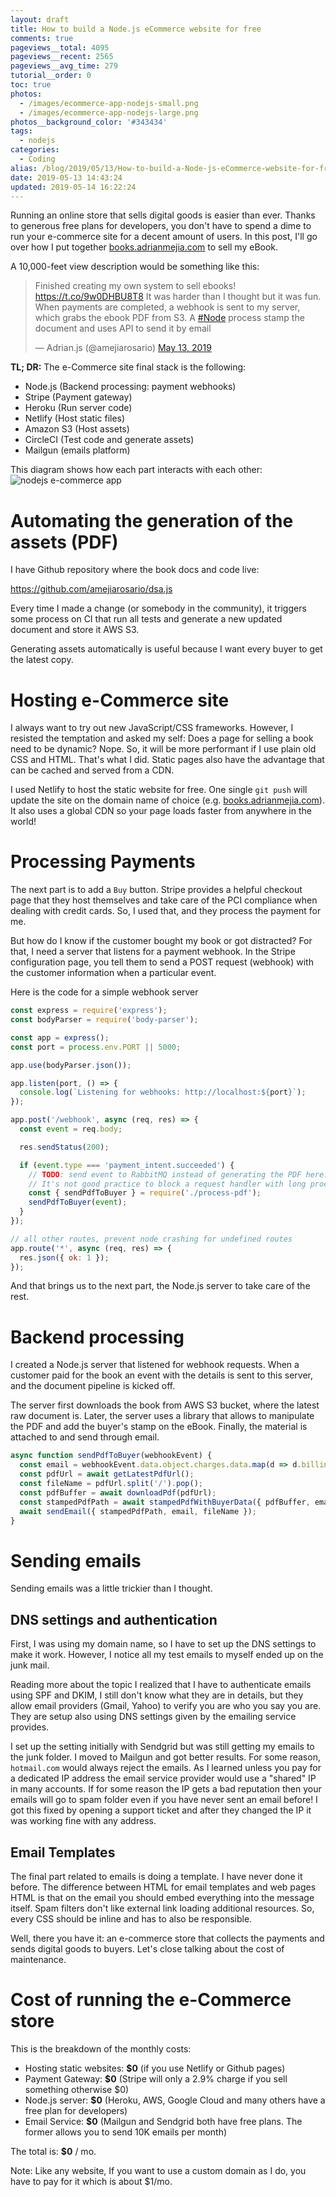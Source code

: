 ```yaml
---
layout: draft
title: How to build a Node.js eCommerce website for free
comments: true
pageviews__total: 4095
pageviews__recent: 2565
pageviews__avg_time: 279
tutorial__order: 0
toc: true
photos:
  - /images/ecommerce-app-nodejs-small.png
  - /images/ecommerce-app-nodejs-large.png
photos__background_color: '#343434'
tags:
  - nodejs
categories:
  - Coding
alias: /blog/2019/05/13/How-to-build-a-Node-js-eCommerce-website-for-free/
date: 2019-05-13 14:43:24
updated: 2019-05-14 16:22:24
---
```


<script async src="https://platform.twitter.com/widgets.js" charset="utf-8"></script>


Running an online store that sells digital goods is easier than ever. Thanks to generous free plans for developers, you don't have to spend a dime to run your e-commerce site for a decent amount of users. In this post, I'll go over how I put together [books.adrianmejia.com](https://books.adrianmejia.com) to sell my eBook.

<!-- more -->

A 10,000-feet view description would be something like this:

<!-- https://twitter.com/amejiarosario/status/1127918275705413632 -->
<blockquote class="twitter-tweet"><p lang="en" dir="ltr">Finished creating my own system to sell ebooks! <a href="https://t.co/9w0DHBU8T8">https://t.co/9w0DHBU8T8</a> It was harder than I thought but it was fun. When payments are completed, a webhook is sent to my server, which grabs the ebook PDF from S3. A <a href="https://twitter.com/hashtag/Node?src=hash&amp;ref_src=twsrc%5Etfw">#Node</a> process stamp the document and uses API to send it by email</p>&mdash; Adrian.js (@amejiarosario) <a href="https://twitter.com/amejiarosario/status/1127918275705413632?ref_src=twsrc%5Etfw">May 13, 2019</a></blockquote>

**TL; DR:** The e-Commerce site final stack is the following:
- Node.js (Backend processing: payment webhooks)
- Stripe (Payment gateway)
- Heroku (Run server code)
- Netlify (Host static files)
- Amazon S3 (Host assets)
- CircleCI (Test code and generate assets)
- Mailgun (emails platform)

This diagram shows how each part interacts with each other:
![nodejs e-commerce app](/images/e-commerce-app-nodejs3.png)

# Automating the generation of the assets (PDF)

I have Github repository where the book docs and code live:

https://github.com/amejiarosario/dsa.js

Every time I made a change (or somebody in the community), it triggers some process on CI that run all tests and generate a new updated document and store it AWS S3.

Generating assets automatically is useful because I want every buyer to get the latest copy.

# Hosting e-Commerce site

I always want to try out new JavaScript/CSS frameworks. However, I resisted the temptation and asked my self: Does a page for selling a book need to be dynamic? Nope. So, it will be more performant if I use plain old CSS and HTML. That's what I did.
Static pages also have the advantage that can be cached and served from a CDN.

I used Netlify to host the static website for free. One single `git push`  will update the site on the domain name of choice (e.g. [books.adrianmejia.com](https://books.adrianmejia.com)). It also uses a global CDN so your page loads faster from anywhere in the world!

# Processing Payments

The next part is to add a `Buy` button. Stripe provides a helpful checkout page that they host themselves and take care of the PCI compliance when dealing with credit cards. So, I used that, and they process the payment for me.

But how do I know if the customer bought my book or got distracted? For that, I need a server that listens for a payment webhook. In the Stripe configuration page, you tell them to send a POST request (webhook) with the customer information when a particular event.

Here is the code for a simple webhook server

```js
const express = require('express');
const bodyParser = require('body-parser');

const app = express();
const port = process.env.PORT || 5000;

app.use(bodyParser.json());

app.listen(port, () => {
  console.log(`Listening for webhooks: http://localhost:${port}`);
});

app.post('/webhook', async (req, res) => {
  const event = req.body;

  res.sendStatus(200);

  if (event.type === 'payment_intent.succeeded') {
    // TODO: send event to RabbitMQ instead of generating the PDF here.
    // It's not good practice to block a request handler with long processes
    const { sendPdfToBuyer } = require('./process-pdf');
    sendPdfToBuyer(event);
  }
});

// all other routes, prevent node crashing for undefined routes
app.route('*', async (req, res) => {
  res.json({ ok: 1 });
});
```

And that brings us to the next part, the Node.js server to take care of the rest.

# Backend processing

I created a Node.js server that listened for webhook requests.  When a customer paid for the book an event with the details is sent to this server, and the document pipeline is kicked off.

The server first downloads the book from AWS S3 bucket, where the latest raw document is. Later, the server uses a library that allows to manipulate the PDF and add the buyer's stamp on the eBook. Finally, the material is attached to and send through email.

```js
async function sendPdfToBuyer(webhookEvent) {
  const email = webhookEvent.data.object.charges.data.map(d => d.billing_details.email).join(', ');
  const pdfUrl = await getLatestPdfUrl();
  const fileName = pdfUrl.split('/').pop();
  const pdfBuffer = await downloadPdf(pdfUrl);
  const stampedPdfPath = await stampedPdfWithBuyerData({ pdfBuffer, email, fileName });
  await sendEmail({ stampedPdfPath, email, fileName });
}
```

# Sending emails

Sending emails was a little trickier than I thought.

## DNS settings and authentication

First, I was using my domain name, so I have to set up the DNS settings to make it work. However, I notice all my test emails to myself ended up on the junk mail.

Reading more about the topic I realized that I have to authenticate emails using SPF and DKIM, I still don't know what they are in details, but they allow email providers (Gmail, Yahoo) to verify you are who you say you are. They are setup also using DNS settings given by the emailing service provides.

I set up the setting initially with Sendgrid but was still getting my emails to the junk folder. I moved to Mailgun and got better results. For some reason, `hotmail.com` would always reject the emails. As I learned unless you pay for a dedicated IP address the email service provider would use a "shared" IP in many accounts. If for some reason the IP gets a bad reputation then your emails will go to spam folder even if you have never sent an email before! I got this fixed by opening a support ticket and after they changed the IP it was working fine with any address.

## Email Templates

The final part related to emails is doing a template. I have never done it before. The difference between HTML for email templates and web pages HTML is that on the email you should embed everything into the message itself. Spam filters don't like external link loading additional resources. So, every CSS should be inline and has to also be responsible.

Well, there you have it: an e-commerce store that collects the payments and sends digital goods to buyers. Let's close talking about the cost of maintenance.

# Cost of running the e-Commerce store

This is the breakdown of the monthly costs:

- Hosting static websites: **$0** (if you use Netlify or Github pages)
- Payment Gateway: **$0** (Stripe will only a 2.9% charge if you sell something otherwise $0)
- Node.js server: **$0** (Heroku, AWS, Google Cloud and many others have a free plan for developers)
- Email Service: **$0** (Mailgun and Sendgrid both have free plans. The former allows you to send 10K emails per month)

The total is: **$0** / mo.

Note: Like any website, If you want to use a custom domain as I do, you have to pay for it which is about $1/mo.
